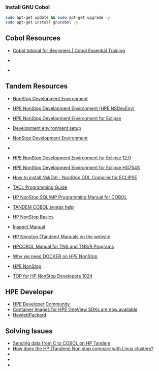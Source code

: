 
### Install GNU Cobol
```bash
sudo apt-get update && sudo apt-get upgrade -y
sudo apt-get install gnucobol -y

```



## Cobol Resources
- [Cobol tutorial for Beginners | Cobol Essential Training](https://www.youtube.com/watch?v=_pAX_ogguLI)

- []()
- []()


## Tandem Resources
- [NonStop Development Environment](https://www.youtube.com/watch?v=OwXyXL9j2_c)
- [HPE NonStop Development Environment (HPE NSDevEnv)](https://azuremarketplace.microsoft.com/en/marketplace/apps/hewlettpackardenterprise1.hpenonstopdevenvwin?tab=overview)
- [HPE NonStop Development Environment for Eclipse](https://www.qa.com/course-catalogue/courses/hpe-nonstop-development-environment-for-eclipse-tphg754s/?learningMethod=All&)
- [Development environment setup](https://eclipse.dev/escet/development/development/dev-env-setup.html)


- [NonStop Development Environment](https://www.youtube.com/watch?v=OwXyXL9j2_c)
- [](https://www.youtube.com/watch?v=YqC7aVV3uU0)
- [HPE NonStop Development Environment for Eclipse 12.0](https://www.hpe.com/psnow/doc/a00055375enw)
- [HPE NonStop Development Environment for Eclipse HG754S](https://www.nonstop-academy.com/wp-content/uploads/datasheets/HG754S.pdf)
- [How to install NskDdl - NonStop DDL Compiler for ECLIPSE](https://marketplace.eclipse.org/content/nskddl-nonstop-ddl-compiler-eclipse/help)

- [TACL Programming Guide](http://nonstoptools.com/manuals/Tacl-Guide.pdf)
- [HP NonStop SQL/MP Programming Manual for COBOL](http://nonstoptools.com/manuals/SqlMp-Cobol85.pdf)
- [TANDEM COBOL syntax help](https://www.tek-tips.com/viewthread.cfm?qid=346810)
- [HP NonStop Basics](https://labs.withsecure.com/publications/hp-nonstop-basics)
- [Inspect Manual](http://www.nonstoptools.com/manuals/Inspect.pdf)
- [HP Nonstop (Tandem) Manuals on the website](https://h30434.www3.hp.com/t5/Notebooks-Archive-Read-Only/HP-Nonstop-Tandem-Manuals-on-the-website/td-p/5347080)
- [HPCOBOL Manual for TNS and TNS/R Programs](http://www.nonstoptools.com/manuals/Cobol85.pdf)
- [Why we need DOCKER on HPE NonStop](https://gtug.de/Download/Tagungen/2021_04/Vortrag/Haase_DOCKER.pdf)
- [HPE NonStop](https://www.youtube.com/playlist?list=PLG9x3xZjap6ImL__HFoIjkFbDJv7tvvxt)
- [TOP for HP NonStop Developers 1024](https://www.youtube.com/watch?v=ByuGek1G8xk)


## HPE Developer
- [HPE Developer Community](https://developer.hpe.com/)
- [Container Images for HPE OneView SDKs are now available](https://developer.hpe.com/blog/container-images-for-hpe-oneview-sdks-are-now-available/)
- [HewlettPackard](https://github.com/HewlettPackard)


## Solving Issues
- [Sending data from C to COBOL on HP Tandem](https://stackoverflow.com/questions/69329437/sending-data-from-c-to-cobol-on-hp-tandem)
- [How does the HP (Tandem) Non stop compare with Linux clusters?](https://stackoverflow.com/questions/271514/how-does-the-hp-tandem-non-stop-compare-with-linux-clusters)
- [](https://stackoverflow.com/questions/29466954/creating-docker-container-with-hp-ux-and-ibm-aix)
- []()
- []()


